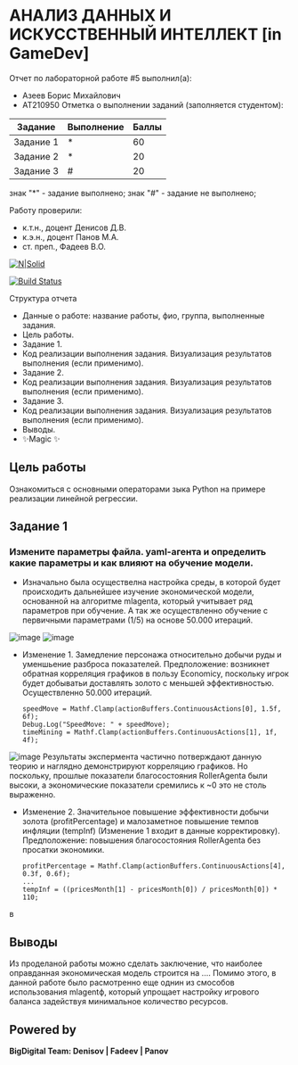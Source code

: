 # АНАЛИЗ ДАННЫХ И ИСКУССТВЕННЫЙ ИНТЕЛЛЕКТ [in GameDev]
Отчет по лабораторной работе #5 выполнил(а):
- Азеев Борис Михайлович
- АТ210950
Отметка о выполнении заданий (заполняется студентом):

| Задание | Выполнение | Баллы |
| ------ | ------ | ------ |
| Задание 1 | * | 60 |
| Задание 2 | * | 20 |
| Задание 3 | # | 20 |

знак "*" - задание выполнено; знак "#" - задание не выполнено;

Работу проверили:
- к.т.н., доцент Денисов Д.В.
- к.э.н., доцент Панов М.А.
- ст. преп., Фадеев В.О.

[![N|Solid](https://cldup.com/dTxpPi9lDf.thumb.png)](https://nodesource.com/products/nsolid)

[![Build Status](https://travis-ci.org/joemccann/dillinger.svg?branch=master)](https://travis-ci.org/joemccann/dillinger)

Структура отчета

- Данные о работе: название работы, фио, группа, выполненные задания.
- Цель работы.
- Задание 1.
- Код реализации выполнения задания. Визуализация результатов выполнения (если применимо).
- Задание 2.
- Код реализации выполнения задания. Визуализация результатов выполнения (если применимо).
- Задание 3.
- Код реализации выполнения задания. Визуализация результатов выполнения (если применимо).
- Выводы.
- ✨Magic ✨

## Цель работы
Ознакомиться с основными операторами зыка Python на примере реализации линейной регрессии.

## Задание 1
### Измените параметры файла. yaml-агента и определить какие параметры и как влияют на обучение модели.
- Изначально была осуществелна настройка среды, в которой будет происходить дальнейшее изучение экономической модели, основанной на алгоритме mlagenta, который учитывает ряд параметров при обучение. А так же осуществленно обучение с первичными параметрами (1/5) на основе 50.000 итераций.

![image](https://user-images.githubusercontent.com/114149527/205102984-26d466af-605c-4b8c-ad6d-5167c52e3052.png)
![image](https://user-images.githubusercontent.com/114149527/205111409-7a0c6ec8-1fff-4174-8e10-7f9edf5b829c.png)

- Изменение 1. Замедление персонажа относительно добычи руды и уменшьение разброса показателей. Предположение: возникнет обратная корреляция графиков в пользу Economicy, поскольку игрок будет добыватьи доставлять золото с меньшей эффективностью. Осуществленно 50.000 итераций.

      speedMove = Mathf.Clamp(actionBuffers.ContinuousActions[0], 1.5f, 6f);
      Debug.Log("SpeedMove: " + speedMove);
      timeMining = Mathf.Clamp(actionBuffers.ContinuousActions[1], 1f, 4f);

![image](https://user-images.githubusercontent.com/114149527/205115220-b8bcaa3c-8703-4db5-a81f-2ecfb3c47377.png)
Результаты экспермента частично потверждают данную теорию и наглядно демонстрируют корреляцию графиков. Но поскольку, прошлые показатели благосостояния RollerAgenta были высоки, а экономические показатели сремились к ~0 это не столь выраженно. 

- Изменение 2. Значительное повышение эффективности добычи золота (profitPercentage) и малозаметное повышение темпов инфляции (tempInf) (Изменение 1 входит в данные корректировку). Предположение: повышения благосостояния RollerAgenta без просатки экономики.

      profitPercentage = Mathf.Clamp(actionBuffers.ContinuousActions[4], 0.3f, 0.6f);
      ...
      tempInf = ((pricesMonth[1] - pricesMonth[0]) / pricesMonth[0]) * 110;
      
в



## Выводы
Из проделаной работы можно сделать заключение, что наиболее оправданная экономическая модель строится на .... Помимо этого, в данной работе было расмотренно еще однин из смособов использования mlagentф, который упрощает настройку игрового баланса задействуя минимальное количество ресурсов.

## Powered by

**BigDigital Team: Denisov | Fadeev | Panov**
